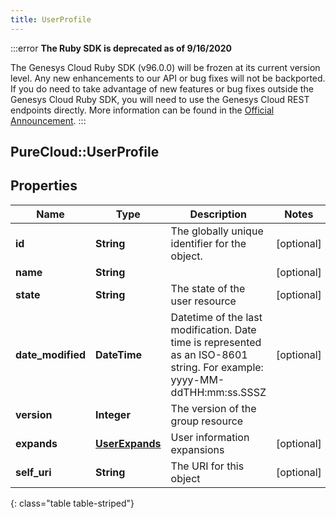 ```yaml
---
title: UserProfile
---
```


:::error
**The Ruby SDK is deprecated as of 9/16/2020**

The Genesys Cloud Ruby SDK (v96.0.0) will be frozen at its current version level. Any new enhancements to our API or bug fixes will not be backported. If you do need to take advantage of new features or bug fixes outside the Genesys Cloud Ruby SDK, you will need to use the Genesys Cloud REST endpoints directly. More information can be found in the [Official Announcement](https://developer.mypurecloud.com/forum/t/announcement-genesys-cloud-ruby-sdk-end-of-life/8850).
:::


## PureCloud::UserProfile

## Properties

|Name | Type | Description | Notes|
|------------ | ------------- | ------------- | -------------|
| **id** | **String** | The globally unique identifier for the object. | [optional] |
| **name** | **String** |  | [optional] |
| **state** | **String** | The state of the user resource | [optional] |
| **date_modified** | **DateTime** | Datetime of the last modification. Date time is represented as an ISO-8601 string. For example: yyyy-MM-ddTHH:mm:ss.SSSZ | [optional] |
| **version** | **Integer** | The version of the group resource | |
| **expands** | [**UserExpands**](UserExpands.html) | User information expansions | [optional] |
| **self_uri** | **String** | The URI for this object | [optional] |
{: class="table table-striped"}


